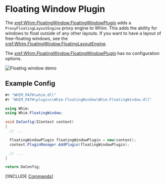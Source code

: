 # Floating Window Plugin

The <xref:Whim.FloatingWindow.FloatingWindowPlugin> adds a `ProxyFloatingLayoutEngine` proxy engine to Whim. This adds the ability for windows to float outside of any other layouts. If you want to have a layout of free-floating windows, see the <xref:Whim.FloatingWindow.FloatingLayoutEngine>.

The <xref:Whim.FloatingWindow.FloatingWindowPlugin> has no configuration options.

![Floating window demo](../../images/floating-window-demo.gif)

## Example Config

```csharp
#r "WHIM_PATH\whim.dll"
#r "WHIM_PATH\plugins\Whim.FloatingWindow\Whim.FloatingWindow.dll"

using Whim;
using Whim.FloatingWindow;

void DoConfig(IContext context)
{
  // ...

  FloatingWindowPlugin floatingWindowPlugin = new(context);
  context.PluginManager.AddPlugin(floatingWindowPlugin);

  // ...
}

return DoConfig;
```

[!INCLUDE [Commands](../../_includes/plugins/floating-window.md)]
